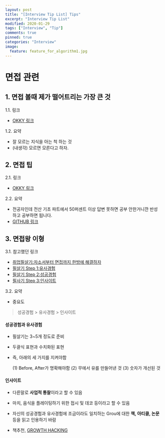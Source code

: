 ```yaml
---
layout: post
title: "[Interview Tip List] Tips"
excerpt: "Interview Tip List"
modified: 2020-01-29
tags: ["Interview", "Tip"]
comments: true
pinned: true
categories: "Interview"
image:
  feature: feature_for_algorithm1.jpg
---
```


# 면접 관련

## 1. 면접 볼때 제가 떨어트리는 가장 큰 것

1.1. 링크
- [OKKY 링크](https://okky.kr/article/672569?note=1890099)

1.2. 요약
- 잘 모르는 지식을 아는 척 하는 것
- (내생각) 모르면 모른다고 하자.

## 2. 면접 팁 

2.1. 링크
- [OKKY 링크](https://okky.kr/article/673042)

2.2. 요약
- 전공자인데 전산 기초 파트에서 50퍼센트 이상 답변 못하면 공부 안한거니깐 반성하고 공부하면 됩니다.
- [GITHUB 링크](https://github.com/JaeYeopHan/Interview_Question_for_Beginner)

## 3. 면접왕 이형

3.1. 참고했던 링크

- [취업필살기:자소서부터 면접까지 한방에 해결하자](https://youtu.be/7NAVa7-dl5Q)
- [필살기 Step 1:유사경험](https://youtu.be/5sgcMQselaU)
- [필살기 Step 2:성공경험](https://youtu.be/6pEROkZDVWY)
- [필사기 Step 3:인사이트](https://youtu.be/kzn0xY7JB8A)

3.2. 요약

- 중요도
> 성공경험 > 유사경험 > 인사이트

#### 성공경험과 유사경험
- 필살기는 3~5개 정도로 준비
- 두괄식 표현과 수치화된 표현
- 즉, 아래의 세 가지를 지켜야함

  (1) Before, After가 명확해야함
  (2) 무에서 유를 만들어낸 것
  (3) 숫자가 개선된 것

#### 인사이트
- 다른말로 **사업적 통찰**이라고 할 수 있음
- 마치, 음식을 플레이팅하기 위한 접시 및 데코 등이라고 할 수 있음
- 자신의 성공경험과 유사경험에 조금이라도 일치하는 Grou에 대한 **책, 아티클, 논문**등을 읽고 인용하기 바람

- 책추천, [GROWTH HACKING](http://book.naver.com/bookdb/book_detail.nhn?bid=8953322)